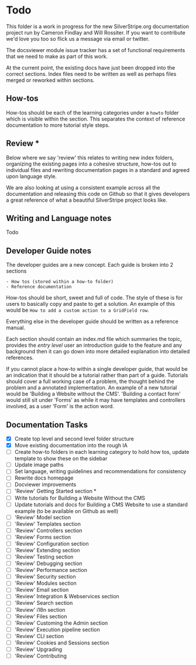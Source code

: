 # Todo

This folder is a work in progress for the new SilverStripe.org documentation
project run by Cameron Findlay and Will Rossiter. If you want to contribute 
we'd love you too so flick us a message via email or twitter.

The docsviewer module issue tracker has a set of functional requirements that
we need to make as part of this work.

At the current point, the existing docs have just been dropped into the correct
sections. Index files need to be written as well as perhaps files merged or 
reworked within sections.

## How-tos

How-tos should be each of the learning categories under a `howto` folder which
is visible within the section. This separates the context of reference 
documentation to more tutorial style steps.

## Review *

Below where we say 'review' this relates to writing new index folders, 
organizing the existing pages into a cohesive structure, how-tos out to 
individual files and rewriting documentation pages in a standard and agreed upon
language style.

We are also looking at using a consistent example across all the documentation
and releasing this code on Github so that it gives developers a great reference
of what a beautiful SilverStripe project looks like.

## Writing and Language notes

Todo

## Developer Guide notes

The developer guides are a new concept. Each guide is broken into 2 sections
	
	- How tos (stored within a how-to folder)
	- Reference documentation

How-tos should be short, sweet and full of code. The style of these is for users
to basically copy and paste to get a solution. An example of this would be
`How to add a custom action to a GridField row`. 

Everything else in the developer guide should be written as a reference manual.

Each section should contain an index.md file which summaries the topic, provides
the *entry level* user an introduction guide to the feature and any background
then it can go down into more detailed explanation into detailed references.

If you cannot place a how-to within a single developer guide, that would be an
indication that it should be a tutorial rather than part of a guide. Tutorials
should cover a full working case of a problem, the thought behind the problem 
and a annotated implementation. An example of a new tutorial would be 
'Building a Website without the CMS'. 'Building a contact form' would still sit
under 'Forms' as while it may have templates and controllers involved, as a user
 'Form' is the action word.


## Documentation Tasks

- [x] Create top level and second level folder structure
- [x] Move existing documentation into the rough IA
- [ ] Create how-to folders in each learning category to hold how tos, update
		template to show these on the sidebar
- [ ] Update image paths
- [ ] Set language, writing guidelines and recommendations for consistency
- [ ] Rewrite docs homepage
- [ ] Docviewer improvements
- [ ] 'Review' Getting Started section *
- [ ] Write tutorials for Building a Website Without the CMS
- [ ] Update tutorials and docs for Building a CMS Website to use a standard 
		example (to be available on Github as well)
- [ ] 'Review' Model section
- [ ] 'Review' Templates section
- [ ] 'Review' Controllers section
- [ ] 'Review' Forms section
- [ ] 'Review' Configuration section
- [ ] 'Review' Extending section
- [ ] 'Review' Testing section
- [ ] 'Review' Debugging section
- [ ] 'Review' Performance section
- [ ] 'Review' Security section
- [ ] 'Review' Modules section
- [ ] 'Review' Email section
- [ ] 'Review' Integration & Webservices section
- [ ] 'Review' Search section
- [ ] 'Review' i18n section
- [ ] 'Review' Files section
- [ ] 'Review' Customing the Admin section
- [ ] 'Review' Execution pipeline section
- [ ] 'Review' CLI section
- [ ] 'Review' Cookies and Sessions section
- [ ] 'Review' Upgrading
- [ ] 'Review' Contributing